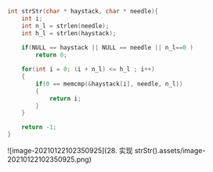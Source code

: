 ```c
int strStr(char * haystack, char * needle){
    int i;
    int n_l = strlen(needle);
    int h_l = strlen(haystack);
    
    if(NULL == haystack || NULL == needle || n_l==0 )
        return 0;

    for(int i = 0; (i + n_l) <= h_l ; i++)
    {
        if(0 == memcmp(&haystack[i], needle, n_l))
        {
            return i;
        }
    }

    return -1;
}
```

![image-20210122102350925](28. 实现 strStr().assets/image-20210122102350925.png)